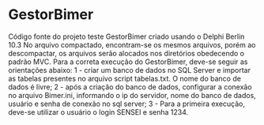 # GestorBimer
Código fonte do projeto teste GestorBimer criado usando o Delphi Berlin 10.3
No arquivo compactado, encontram-se os mesmos arquivos, porém ao descompactar, os arquivos serão alocados nos diretórios obedecendo o padrão MVC.
Para a correta execução do GestorBimer, deve-se seguir as orientações abaixo:
1 - criar um banco de dados no SQL Server e importar as tabelas presentes no arquivo script tabelas.txt. O nome do banco de dados é livre;
2 - após a criação do banco de dados, configurar a conexão no arquivo Bimer.ini, informando o ip do servidor, nome do banco de dados, usuário e senha de conexão no sql server;
3 - Para a primeira execução, deve-se utilizar o usuário o login SENSEI e senha 1234.
